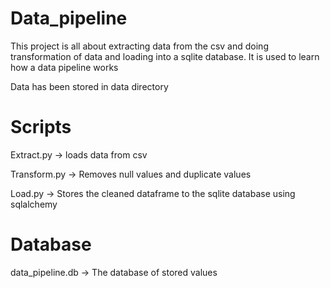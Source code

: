 # Data_pipeline
This project is all about extracting data from the csv and doing transformation of data and loading into a sqlite database.
It is used to learn how a data pipeline works

Data has been stored in data directory
# Scripts
Extract.py -> loads data from csv

Transform.py -> Removes null values and duplicate values

Load.py -> Stores the cleaned dataframe to the sqlite database using sqlalchemy 

# Database
data_pipeline.db -> The database of stored values

